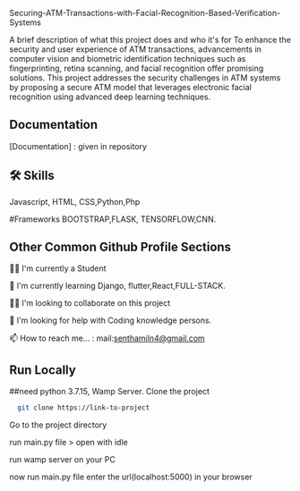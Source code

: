
Securing-ATM-Transactions-with-Facial-Recognition-Based-Verification-Systems

A brief description of what this project does and who it's for  To enhance the security and user experience of 
ATM transactions, advancements in computer vision and biometric identification techniques 
such as fingerprinting, retina scanning, and facial recognition offer promising solutions. This 
project addresses the security challenges in ATM systems by proposing a secure ATM model 
that leverages electronic facial recognition using advanced deep learning techniques.


## Documentation

[Documentation] : given in repository




## 🛠 Skills
Javascript, HTML, CSS,Python,Php

#Frameworks
BOOTSTRAP,FLASK, TENSORFLOW,CNN.


## Other Common Github Profile Sections
👩‍💻 I'm currently  a Student

🧠 I'm currently learning Django, flutter,React,FULL-STACK.

👯‍♀️ I'm looking to collaborate on this project

🤔 I'm looking for help with Coding knowledge persons.



📫 How to reach me... : mail:senthamiln4@gmail.com





## Run Locally

##need python 3.7.15, Wamp Server.
Clone the project

```bash
  git clone https://link-to-project
```

Go to the project directory

run main.py file > open with idle

run wamp server on your PC

now run main.py file enter the url(localhost:5000) in your browser

